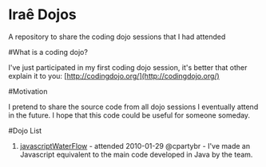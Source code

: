 Iraê Dojos
======
A repository to share the coding dojo sessions that I had attended

#What is a coding dojo?

I've just participated in my first coding dojo session, it's better that other explain it to you:
[http://codingdojo.org/](http://codingdojo.org/)

#Motivation

I pretend to share the source code from all dojo sessions I eventually attend in the future. I hope that this code could be useful for someone someday.

#Dojo List

1. [javascriptWaterFlow](http://github.com/irae/iraedojos/tree/master/javascriptWaterFlow) - attended 2010-01-29 @cpartybr - I've made an Javascript equivalent to the main code developed in Java by the team.
